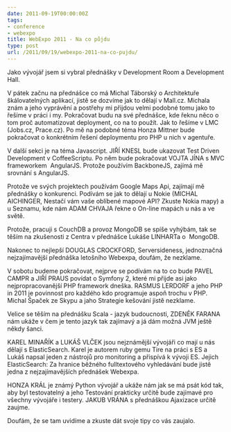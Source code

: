 ```yaml
---
date: 2011-09-19T00:00:00Z
tags:
- conference
- webexpo
title: WebExpo 2011 - Na co půjdu
type: post
url: /2011/09/19/webexpo-2011-na-co-pujdu/
---
```


Jako vývojář jsem si vybral přednášky v Development Room a Development Hall.

V pátek začnu na přednášce co má Michal Táborský o Architektuře škálovatelných aplikací, jistě se dozvíme jak to dělají v Mall.cz. Michala znám a jeho vyprávění a postřehy mi přijdou velmi podobné tomu jako to řešíme v práci i my. Pokračovat budu na své přednášce, kde řeknu něco o tom proč automatizovat deployment, co na to použít. Jak to řešíme v LMC (Jobs.cz, Prace.cz). Po mě na podobné téma Honza Mittner bude pokračovat o konkrétním řešení deploymentu pro PHP u nich v agentuře.

V další sekci je na téma Javascript. JIŘÍ KNESL bude ukazovat Test Driven Development v CoffeeScriptu. Po něm bude pokračovat VOJTA JÍNA s MVC frameworkem  AngularJS. Protože používím BackboneJS, zajímá mě srovnání s AngularJS.

Protože ve svých projektech používám Google Maps Api, zajímají mě přednášky o konkurenci. Podívám se jak to dělají u Nokie (MICHAL AICHINGER, Nestačí vám vaše oblíbené mapové API? Zkuste Nokia mapy) a u Seznamu, kde nám ADAM CHVAJA řekne o On-line mapách u nás a ve světě.

Protože, pracuji s CouchDB a provoz MongoDB se spíše vyhýbám, tak se těším na zkušenosti z Centra v přednášce Lukáše LINHARTa o  MongoDB.

Nakonec to nejlepší DOUGLAS CROCKFORD, Serversideness, jednoznačná nejzajímavější přednáška letošního Webexpa, doufám, že nezklame.

V sobotu budeme pokračovat, nejprve se podívám na to co bude PAVEL CAMPR a JIŘÍ PRAUS povídat o Symfony 2, které mi přijde asi jako nejpropracovanější PHP framework dneška. RASMUS LERDORF a jeho PHP in 2011 je povinnost pro každého kdo programuje aspoň trochu v PHP. Michal Špaček ze Skypu a jaho Strategie kešování jistě nezklame.

Velice se těším na přednášku Scala - jazyk budoucnosti, ZDENĚK FARANA nám ukáže v čem je tento jazyk tak zajímavý a já dám možná JVM ještě někdy šanci.

KAREL MINAŘÍK a LUKÁŠ VLČEK jsou nejznámější vývojáři co mají u nás dělají s ElasticSearch. Karel je autorem ruby gemu Tire na práci s ES a Lukáš napsal jeden z nástrojů pro monitoring a přispívá k vývoji ES. Jejich ElasticSearch: Za hranice běžného fulltextového vyhledávání bude jistě jedna z nejzajímavějších přednášek Webexpa.

HONZA KRÁL je známý Python vývojář a ukáže nám jak se má psát kód tak, aby byl testovatelný a jeho Testování prakticky určitě bude zajímavé pro všechny vývojáře i testery. JAKUB VRÁNA s přednáškou Ajaxizace určitě zaujme.

Doufám, že se tam uvidíme a zkuste dát svoje tipy co vás zaujalo.
